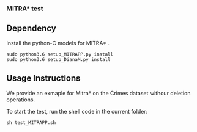 ### MITRA* test


## Dependency

Install the python-C models for MITRA* .

```  
sudo python3.6 setup_MITRAPP.py install
sudo python3.6 setup_DianaM.py install
```

## Usage Instructions


We provide an exmaple for Mitra* on the Crimes dataset withour deletion operations.

To start the test, run the shell code in the current folder:

```sh test_MITRAPP.sh```
